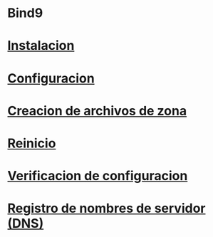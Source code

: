 # Bind9
# [Instalacion](instalacion.md)
# [Configuracion](configuraion.md)
# [Creacion de archivos de zona](creacion.md)
# [Reinicio](reinicion.md)
# [Verificacion de configuracion](verificacion.md)
# [Registro de nombres de servidor (DNS)](registro.md)
